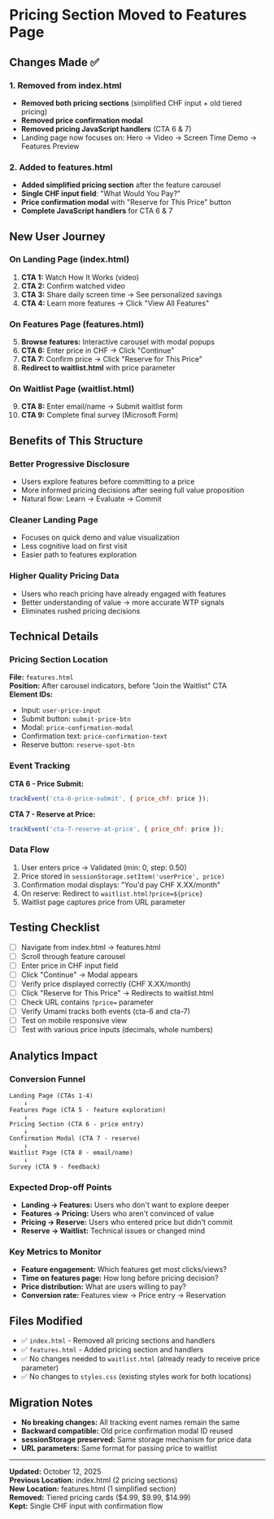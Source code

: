 # Pricing Section Moved to Features Page

## Changes Made ✅

### 1. Removed from index.html
- **Removed both pricing sections** (simplified CHF input + old tiered pricing)
- **Removed price confirmation modal** 
- **Removed pricing JavaScript handlers** (CTA 6 & 7)
- Landing page now focuses on: Hero → Video → Screen Time Demo → Features Preview

### 2. Added to features.html
- **Added simplified pricing section** after the feature carousel
- **Single CHF input field**: "What Would You Pay?"
- **Price confirmation modal** with "Reserve for This Price" button
- **Complete JavaScript handlers** for CTA 6 & 7

## New User Journey

### On Landing Page (index.html)
1. **CTA 1:** Watch How It Works (video)
2. **CTA 2:** Confirm watched video
3. **CTA 3:** Share daily screen time → See personalized savings
4. **CTA 4:** Learn more features → Click "View All Features"

### On Features Page (features.html)
5. **Browse features:** Interactive carousel with modal popups
6. **CTA 6:** Enter price in CHF → Click "Continue"
7. **CTA 7:** Confirm price → Click "Reserve for This Price"
8. **Redirect to waitlist.html** with price parameter

### On Waitlist Page (waitlist.html)
9. **CTA 8:** Enter email/name → Submit waitlist form
10. **CTA 9:** Complete final survey (Microsoft Form)

## Benefits of This Structure

### Better Progressive Disclosure
- Users explore features before committing to a price
- More informed pricing decisions after seeing full value proposition
- Natural flow: Learn → Evaluate → Commit

### Cleaner Landing Page
- Focuses on quick demo and value visualization
- Less cognitive load on first visit
- Easier path to features exploration

### Higher Quality Pricing Data
- Users who reach pricing have already engaged with features
- Better understanding of value → more accurate WTP signals
- Eliminates rushed pricing decisions

## Technical Details

### Pricing Section Location
**File:** `features.html`  
**Position:** After carousel indicators, before "Join the Waitlist" CTA  
**Element IDs:**
- Input: `user-price-input`
- Submit button: `submit-price-btn`
- Modal: `price-confirmation-modal`
- Confirmation text: `price-confirmation-text`
- Reserve button: `reserve-spot-btn`

### Event Tracking
**CTA 6 - Price Submit:**
```javascript
trackEvent('cta-6-price-submit', { price_chf: price });
```

**CTA 7 - Reserve at Price:**
```javascript
trackEvent('cta-7-reserve-at-price', { price_chf: price });
```

### Data Flow
1. User enters price → Validated (min: 0, step: 0.50)
2. Price stored in `sessionStorage.setItem('userPrice', price)`
3. Confirmation modal displays: "You'd pay CHF X.XX/month"
4. On reserve: Redirect to `waitlist.html?price=${price}`
5. Waitlist page captures price from URL parameter

## Testing Checklist

- [ ] Navigate from index.html → features.html
- [ ] Scroll through feature carousel
- [ ] Enter price in CHF input field
- [ ] Click "Continue" → Modal appears
- [ ] Verify price displayed correctly (CHF X.XX/month)
- [ ] Click "Reserve for This Price" → Redirects to waitlist.html
- [ ] Check URL contains `?price=` parameter
- [ ] Verify Umami tracks both events (cta-6 and cta-7)
- [ ] Test on mobile responsive view
- [ ] Test with various price inputs (decimals, whole numbers)

## Analytics Impact

### Conversion Funnel
```
Landing Page (CTAs 1-4)
    ↓
Features Page (CTA 5 - feature exploration)
    ↓
Pricing Section (CTA 6 - price entry)
    ↓
Confirmation Modal (CTA 7 - reserve)
    ↓
Waitlist Page (CTA 8 - email/name)
    ↓
Survey (CTA 9 - feedback)
```

### Expected Drop-off Points
- **Landing → Features:** Users who don't want to explore deeper
- **Features → Pricing:** Users who aren't convinced of value
- **Pricing → Reserve:** Users who entered price but didn't commit
- **Reserve → Waitlist:** Technical issues or changed mind

### Key Metrics to Monitor
- **Feature engagement:** Which features get most clicks/views?
- **Time on features page:** How long before pricing decision?
- **Price distribution:** What are users willing to pay?
- **Conversion rate:** Features view → Price entry → Reservation

## Files Modified
- ✅ `index.html` - Removed all pricing sections and handlers
- ✅ `features.html` - Added pricing section and handlers
- ✅ No changes needed to `waitlist.html` (already ready to receive price parameter)
- ✅ No changes to `styles.css` (existing styles work for both locations)

## Migration Notes
- **No breaking changes:** All tracking event names remain the same
- **Backward compatible:** Old price confirmation modal ID reused
- **sessionStorage preserved:** Same storage mechanism for price data
- **URL parameters:** Same format for passing price to waitlist

---

**Updated:** October 12, 2025  
**Previous Location:** index.html (2 pricing sections)  
**New Location:** features.html (1 simplified section)  
**Removed:** Tiered pricing cards ($4.99, $9.99, $14.99)  
**Kept:** Single CHF input with confirmation flow
